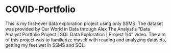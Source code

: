 # COVID-Portfolio
This is my first-ever data exploration project using only SSMS. The dataset was provided by Our World in Data through Alex The Analyst's "Data Analyst Portfolio Project | SQL Data Exploration | Project 1/4" video.
The aim of this project was to familiarize myself with reading and analyzing datasets, getting my feet wet in SSMS and SQL.
